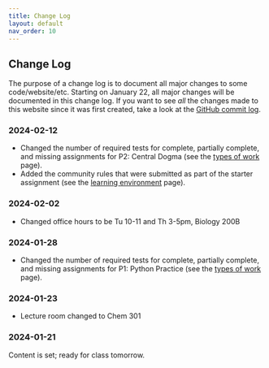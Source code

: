 ```yaml
---
title: Change Log
layout: default
nav_order: 10
---
```


## Change Log

The purpose of a change log is to document all major changes to some code/website/etc. Starting on January 22, all major changes will be documented in this change log. If you want to see _all_ the changes made to this website since it was first created, take a look at the [GitHub commit log](https://github.com/Reed-Compbio-Classes/bio131-S24-syllabus/commits/main/).

### 2024-02-12

- Changed the number of required tests for complete, partially complete, and missing assignments for P2: Central Dogma (see the [types of work](assessment/components.md#2-programming-skills) page).
- Added the community rules that were submitted as part of the starter assignment (see the [learning environment](environment.md) page).

### 2024-02-02

- Changed office hours to be Tu 10-11 and Th 3-5pm, Biology 200B

### 2024-01-28

- Changed the number of required tests for complete, partially complete, and missing assignments for P1: Python Practice (see the [types of work](assessment/components.md#2-programming-skills) page).

### 2024-01-23

- Lecture room changed to Chem 301

### 2024-01-21

Content is set; ready for class tomorrow.


